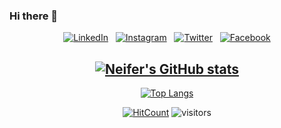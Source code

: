 ### Hi there 👋

<div align="center">
<a href="https://www.linkedin.com/in/amine-neifer-907050194/" target="_blank"><img src="https://img.shields.io/badge/LinkedIn-%230077B5.svg?&style=flat-square&logo=linkedin&logoColor=white" alt="LinkedIn"></a> &nbsp; 
<a href="https://www.instagram.com/hamineneifer/" target="_blank"><img src="https://img.shields.io/badge/Instagram-%23E4405F.svg?&style=flat-square&logo=instagram&logoColor=white" alt="Instagram"></a> &nbsp; 
<a href="https://twitter.com/AmineNeifer/" target="_blank"><img src="https://img.shields.io/badge/Twitter-%231877F2.svg?&style=flat-square&logo=twitter&logoColor=white" alt="Twitter"></a> &nbsp; 
<a href="https://www.facebook.com/people/Amine-Neifer/100009988246593" target="_blank"><img src="https://img.shields.io/badge/Facebook-%231877F2.svg?&style=flat-square&logo=facebook&logoColor=white" alt="Facebook"></a>  <br>
<div align="center" width="50">

</div>
<div align="center">

## [![Neifer's GitHub stats](https://github-readme-stats.vercel.app/api?username=AmineNeifer&theme=radical&hide=prs,issues,contribs)](https://github.com/AmineNeifer/AmineNeifer)

[![Top Langs](https://github-readme-stats.vercel.app/api/top-langs/?username=AmineNeifer&layout=compact&theme=radical)](https://github.com/AmineNeifer/AmineNeifer)
</div>
<div align="center">

[![HitCount](http://hits.dwyl.com/AmineNeifer/AmineNeifer.svg)](http://hits.dwyl.com/AmineNeifer/AmineNeifer)
![visitors](https://visitor-badge.glitch.me/badge?page_id=AmineNeifer.AmineNeifer)


</div>
</div>

<!--
**AmineNeifer/AmineNeifer** is a ✨ _special_ ✨ repository because its `README.md` (this file) appears on your GitHub profile.

Here are some ideas to get you started:

- 🔭 I’m currently working on ...
- 🌱 I’m currently learning ...
- 👯 I’m looking to collaborate on ...
- 🤔 I’m looking for help with ...
- 💬 Ask me about ...
- 📫 How to reach me: ...
- 😄 Pronouns: ...
- ⚡ Fun fact: ...
-->
